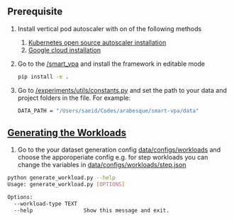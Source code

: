 ## Prerequisite
1. Install vertical pod autoscaler with on of the following methods
   1. [Kubernetes open source autoscaler installation](https://cloud.google.com/kubernetes-engine/docs/how-to/vertical-pod-autoscaling)
   2. [Google cloud installation](https://github.com/kubernetes/autoscaler/tree/master/vertical-pod-autoscaler)

2. Go to the [/smart_vpa](./smart_vpa) and install the framework in editable mode
   ```bash
   pip install -e .
   ```
3. Go to [/experiments/utils/constants.py](/experiments/utils/constants.py) and set the path to your data and project folders in the file. For example:
   ```bash
   DATA_PATH = "/Users/saeid/Codes/arabesque/smart-vpa/data"
   ```

## [Generating the Workloads](experiments/workload/generate_workload.py)

1. Go to the your dataset generation config [data/configs/workloads](data/configs/workloads) and choose the apporoperiate config e.g. for step workloads you can change the variables in [data/configs/workloads/step.json](data/configs/workloads/step.json)
```bash
python generate_workload.py --help
Usage: generate_workload.py [OPTIONS]

Options:
  --workload-type TEXT
  --help                Show this message and exit.
```

